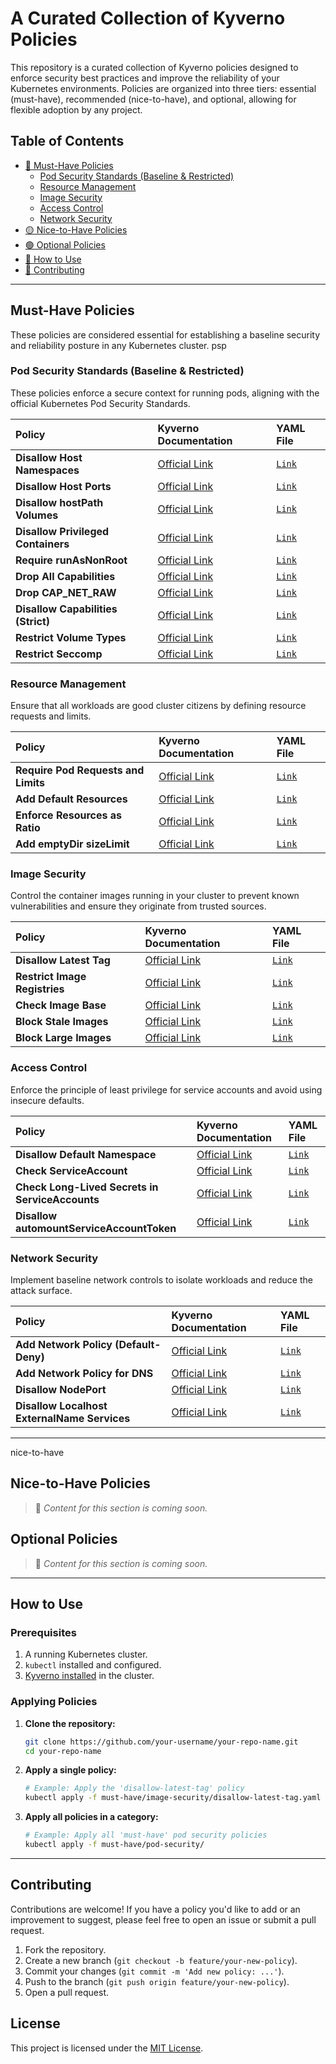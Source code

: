 # A Curated Collection of Kyverno Policies

This repository is a curated collection of Kyverno policies designed to enforce security best practices and improve the reliability of your Kubernetes environments. Policies are organized into three tiers: essential (must-have), recommended (nice-to-have), and optional, allowing for flexible adoption by any project.

## Table of Contents

  - [🔴 Must-Have Policies](#must-have)
      - [Pod Security Standards (Baseline & Restricted)](#psp)
      - [Resource Management](#resource-management)
      - [Image Security](#image-security)
      - [Access Control](#access-control)
      - [Network Security](#network-security)
  - [🟡 Nice-to-Have Policies](#nice-to-have)
  - [🟢 Optional Policies](#optional)
  - [🚀 How to Use](#how-to-use)
  - [🤝 Contributing](#contributing)

-----
<a name="must-have"></a>
## Must-Have Policies

These policies are considered essential for establishing a baseline security and reliability posture in any Kubernetes cluster.
<a name="">psp</a>
### Pod Security Standards (Baseline & Restricted)

These policies enforce a secure context for running pods, aligning with the official Kubernetes Pod Security Standards.

| Policy | Kyverno Documentation | YAML File |
| :--- | :--- | :--- |
| **Disallow Host Namespaces** | [Official Link](https://kyverno.io/policies/pod-security/baseline/disallow-host-namespaces/disallow-host-namespaces/) | [`Link`](must-have/pod-security/disallow-host-namespaces.yaml) |
| **Disallow Host Ports** | [Official Link](https://kyverno.io/policies/pod-security/baseline/disallow-host-ports/disallow-host-ports/) | [`Link`](must-have/pod-security/disallow-hostPorts.yaml) |
| **Disallow hostPath Volumes** | [Official Link](https://kyverno.io/policies/pod-security/baseline/disallow-host-path/disallow-host-path/) | [`Link`](https://www.google.com/search?q=./must-have/pod-security/disallow-host-path.yaml) |
| **Disallow Privileged Containers** | [Official Link](https://kyverno.io/policies/pod-security/baseline/disallow-privileged-containers/disallow-privileged-containers/) | [`Link`](must-have/pod-security/disallow-privileged-containers.yaml) |
| **Require runAsNonRoot** | [Official Link](https://kyverno.io/policies/pod-security/restricted/require-run-as-nonroot/require-run-as-nonroot/) | [`Link`](https://www.google.com/search?q=./must-have/pod-security/require-run-as-nonroot.yaml) |
| **Drop All Capabilities** | [Official Link](https://kyverno.io/policies/best-practices/require-drop-all/require-drop-all/) | [`Link`](https://www.google.com/search?q=./must-have/pod-security/drop-all-capabilities.yaml) |
| **Drop CAP\_NET\_RAW** | [Official Link](https://kyverno.io/policies/best-practices/require-drop-cap-net-raw/require-drop-cap-net-raw/) | [`Link`](https://www.google.com/search?q=./must-have/pod-security/drop-cap-net-raw.yaml) |
| **Disallow Capabilities (Strict)** | [Official Link](https://kyverno.io/policies/pod-security/restricted/disallow-capabilities-strict/disallow-capabilities-strict/) | [`Link`](https://www.google.com/search?q=./must-have/pod-security/disallow-capabilities-strict.yaml) |
| **Restrict Volume Types** | [Official Link](https://kyverno.io/policies/pod-security/restricted/restrict-volume-types/restrict-volume-types/) | [`Link`](https://www.google.com/search?q=./must-have/pod-security/restrict-volume-types.yaml) |
| **Restrict Seccomp** | [Official Link](https://kyverno.io/policies/pod-security/baseline/restrict-seccomp/restrict-seccomp/) | [`Link`](https://www.google.com/search?q=./must-have/pod-security/restrict-seccomp.yaml) |
<a name="resource-management"></a>
### Resource Management

Ensure that all workloads are good cluster citizens by defining resource requests and limits.

| Policy | Kyverno Documentation | YAML File |
| :--- | :--- | :--- |
| **Require Pod Requests and Limits** | [Official Link](https://kyverno.io/policies/best-practices/require-pod-requests-limits/require-pod-requests-limits/) | [`Link`](https://www.google.com/search?q=./must-have/resource-management/require-pod-requests-limits.yaml) |
| **Add Default Resources** | [Official Link](https://kyverno.io/policies/other/add-default-resources/add-default-resources/) | [`Link`](https://www.google.com/search?q=./must-have/resource-management/add-default-resources.yaml) |
| **Enforce Resources as Ratio** | [Official Link](https://kyverno.io/policies/other/enforce-resources-as-ratio/enforce-resources-as-ratio/) | [`Link`](https://www.google.com/search?q=./must-have/resource-management/enforce-resources-as-ratio.yaml) |
| **Add emptyDir sizeLimit** | [Official Link](https://kyverno.io/policies/other/add-emptydir-sizelimit/add-emptydir-sizelimit/) | [`Link`](https://www.google.com/search?q=./must-have/resource-management/add-emptydir-sizelimit.yaml) |
<a name="image-security"></a>
### Image Security

Control the container images running in your cluster to prevent known vulnerabilities and ensure they originate from trusted sources.

| Policy | Kyverno Documentation | YAML File |
| :--- | :--- | :--- |
| **Disallow Latest Tag** | [Official Link](https://kyverno.io/policies/best-practices/disallow-latest-tag/disallow-latest-tag/) | [`Link`](https://www.google.com/search?q=./must-have/image-security/disallow-latest-tag.yaml) |
| **Restrict Image Registries** | [Official Link](https://kyverno.io/policies/best-practices/restrict-image-registries/restrict-image-registries/) | [`Link`](https://www.google.com/search?q=./must-have/image-security/restrict-image-registries.yaml) |
| **Check Image Base** | [Official Link](https://kyverno.io/policies/other/require-base-image/require-base-image/) | [`Link`](https://www.google.com/search?q=./must-have/image-security/check-image-base.yaml) |
| **Block Stale Images** | [Official Link](https://kyverno.io/policies/other/block-stale-images/block-stale-images/) | [`Link`](https://www.google.com/search?q=./must-have/image-security/block-stale-images.yaml) |
| **Block Large Images** | [Official Link](https://kyverno.io/policies/other/block-large-images/block-large-images/) | [`Link`](https://www.google.com/search?q=./must-have/image-security/block-large-images.yaml) |
<a name="access-control"></a>
### Access Control

Enforce the principle of least privilege for service accounts and avoid using insecure defaults.

| Policy | Kyverno Documentation | YAML File |
| :--- | :--- | :--- |
| **Disallow Default Namespace** | [Official Link](https://kyverno.io/policies/best-practices/disallow-default-namespace/disallow-default-namespace/) | [`Link`](https://www.google.com/search?q=./must-have/access-control/disallow-default-namespace.yaml) |
| **Check ServiceAccount** | [Official Link](https://kyverno.io/policies/other/check-serviceaccount/check-serviceaccount/) | [`Link`](https://www.google.com/search?q=./must-have/access-control/check-serviceaccount.yaml) |
| **Check Long-Lived Secrets in ServiceAccounts** | [Official Link](https://kyverno.io/policies/other/check-serviceaccount-secrets/check-serviceaccount-secrets/) | [`Link`](https://www.google.com/search?q=./must-have/access-control/check-serviceaccount-secrets.yaml) |
| **Disallow automountServiceAccountToken** | [Official Link](https://kyverno.io/policies/other/disable-automountserviceaccounttoken/disable-automountserviceaccounttoken/) | [`Link`](https://www.google.com/search?q=./must-have/access-control/disallow-automountserviceaccounttoken.yaml) |
<a name="network-security"></a>
### Network Security

Implement baseline network controls to isolate workloads and reduce the attack surface.

| Policy | Kyverno Documentation | YAML File |
| :--- | :--- | :--- |
| **Add Network Policy (Default-Deny)** | [Official Link](https://kyverno.io/policies/best-practices/add-network-policy/add-network-policy/) | [`Link`](https://www.google.com/search?q=./must-have/network-security/add-network-policy-default-deny.yaml) |
| **Add Network Policy for DNS** | [Official Link](https://kyverno.io/policies/best-practices/add-networkpolicy-dns/add-networkpolicy-dns/) | [`Link`](https://www.google.com/search?q=./must-have/network-security/add-network-policy-dns.yaml) |
| **Disallow NodePort** | [Official Link](https://kyverno.io/policies/best-practices/restrict-node-port/restrict-node-port/) | [`Link`](https://www.google.com/search?q=./must-have/network-security/disallow-nodeport.yaml) |
| **Disallow Localhost ExternalName Services** | [Official Link](https://kyverno.io/policies/other/disallow-localhost-services/disallow-localhost-services/) | [`Link`](https://www.google.com/search?q=./must-have/network-security/disallow-localhost-externalname.yaml) |

-----
<a name="">nice-to-have</a>
## Nice-to-Have Policies

> 📝 *Content for this section is coming soon.*
<a name="optional"></a>
## Optional Policies

> 📝 *Content for this section is coming soon.*

-----
<a name="how-to-use"></a>
## How to Use

### Prerequisites

1.  A running Kubernetes cluster.
2.  `kubectl` installed and configured.
3.  [Kyverno installed](https://kyverno.io/docs/installation/) in the cluster.

### Applying Policies

1.  **Clone the repository:**

    ```sh
    git clone https://github.com/your-username/your-repo-name.git
    cd your-repo-name
    ```

2.  **Apply a single policy:**

    ```sh
    # Example: Apply the 'disallow-latest-tag' policy
    kubectl apply -f must-have/image-security/disallow-latest-tag.yaml
    ```

3.  **Apply all policies in a category:**

    ```sh
    # Example: Apply all 'must-have' pod security policies
    kubectl apply -f must-have/pod-security/
    ```

-----
<a name="contributing"></a>
## Contributing

Contributions are welcome\! If you have a policy you'd like to add or an improvement to suggest, please feel free to open an issue or submit a pull request.

1.  Fork the repository.
2.  Create a new branch (`git checkout -b feature/your-new-policy`).
3.  Commit your changes (`git commit -m 'Add new policy: ...'`).
4.  Push to the branch (`git push origin feature/your-new-policy`).
5.  Open a pull request.

## License

This project is licensed under the [MIT License](https://www.google.com/search?q=./LICENSE).
